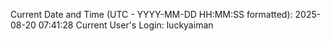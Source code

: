 Current Date and Time (UTC - YYYY-MM-DD HH:MM:SS formatted): 2025-08-20 07:41:28
Current User's Login: luckyaiman
